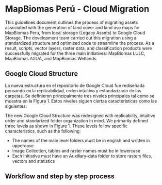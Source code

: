 # MapBiomas Perú - Cloud Migration

This guidelines document outlines the process of migrating assets associated with the generation of land cover and land use maps for MapBiomas Peru, from local storage (Legacy Assets) to Google Cloud Storage. The development team carried out this migration using a standardized structure and optimized code to streamline the process. As a result, scripts, vector layers, raster data, and classification products were successfully migrated for the three main initiatives: MapBiomas LULC, MapBiomas AGUA, and MapBiomas Wetlands.

## Google Cloud Structure

La nueva estructura en el repositorio de Google Cloud fue rediseñada pensando en la replicabilidad, orden intuitivo y estandarizado de las carpetas. Se definieron principalmente tres niveles principales tal como se muestra en la Figura 1. Estos niveles siguen ciertas características como las siguientes:

The new Google Cloud Structure was redesigned with replicability, intuitive order and standarized folder organization in mind. We primarily defined three levels as shown in Figure 1. These levels follow specific characteristics, such as the following:

* The names of the main level folders must be in english and written in uppercase
* Image Collection, tables and raster names must be in lowercase
* Each initiative must have an Auxiliary-data folder to store rasters files, vectors and statistics

## Workflow and step by step process


